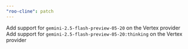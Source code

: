 ```yaml
---
"roo-cline": patch
---
```


Add support for `gemini-2.5-flash-preview-05-20` on the Vertex provider
Add support for `gemini-2.5-flash-preview-05-20:thinking` on the Vertex provider
